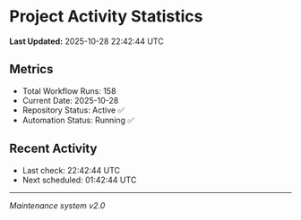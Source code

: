 # Project Activity Statistics

**Last Updated:** 2025-10-28 22:42:44 UTC

## Metrics
- Total Workflow Runs: 158
- Current Date: 2025-10-28
- Repository Status: Active ✅
- Automation Status: Running ✅

## Recent Activity
- Last check: 22:42:44 UTC
- Next scheduled: 01:42:44 UTC

---
*Maintenance system v2.0*
